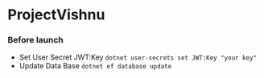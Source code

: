 # ProjectVishnu
### Before launch
- Set User Secret JWT:Key `dotnet user-secrets set JWT:Key "your key"`
- Update Data Base `dotnet ef database update`